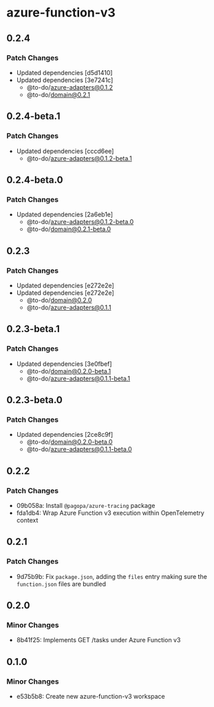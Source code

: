 # azure-function-v3

## 0.2.4

### Patch Changes

- Updated dependencies [d5d1410]
- Updated dependencies [3e7241c]
  - @to-do/azure-adapters@0.1.2
  - @to-do/domain@0.2.1

## 0.2.4-beta.1

### Patch Changes

- Updated dependencies [cccd6ee]
  - @to-do/azure-adapters@0.1.2-beta.1

## 0.2.4-beta.0

### Patch Changes

- Updated dependencies [2a6eb1e]
  - @to-do/azure-adapters@0.1.2-beta.0
  - @to-do/domain@0.2.1-beta.0

## 0.2.3

### Patch Changes

- Updated dependencies [e272e2e]
- Updated dependencies [e272e2e]
  - @to-do/domain@0.2.0
  - @to-do/azure-adapters@0.1.1

## 0.2.3-beta.1

### Patch Changes

- Updated dependencies [3e0fbef]
  - @to-do/domain@0.2.0-beta.1
  - @to-do/azure-adapters@0.1.1-beta.1

## 0.2.3-beta.0

### Patch Changes

- Updated dependencies [2ce8c9f]
  - @to-do/domain@0.2.0-beta.0
  - @to-do/azure-adapters@0.1.1-beta.0

## 0.2.2

### Patch Changes

- 09b058a: Install `@pagopa/azure-tracing` package
- fda1db4: Wrap Azure Function v3 execution within OpenTelemetry context

## 0.2.1

### Patch Changes

- 9d75b9b: Fix `package.json`, adding the `files` entry making sure the `function.json` files are bundled

## 0.2.0

### Minor Changes

- 8b41f25: Implements GET /tasks under Azure Function v3

## 0.1.0

### Minor Changes

- e53b5b8: Create new azure-function-v3 workspace
